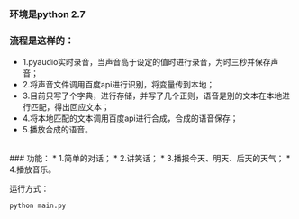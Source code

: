 ### 环境是python 2.7

### 流程是这样的：
* 1.pyaudio实时录音，当声音高于设定的值时进行录音，为时三秒并保存声音；
* 2.将声音文件调用百度api进行识别，将变量传到本地；
* 3.目前只写了个字典，进行存储，并写了几个正则，语音是别的文本在本地进行匹配，得出回应文本；
* 4.将本地匹配的文本调用百度api进行合成，合成的语音保存；
* 5.播放合成的语音。
<br>
### 功能：
* 1.简单的对话；
* 2.讲笑话；
* 3.播报今天、明天、后天的天气；
* 4.播放音乐。

运行方式：
```
python main.py
```



